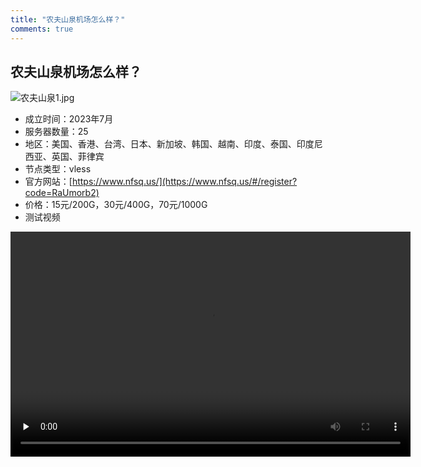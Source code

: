 ```yaml
---
title: "农夫山泉机场怎么样？"
comments: true
---
```


## 农夫山泉机场怎么样？

![农夫山泉1.jpg](https://flclash.xyz/img/农夫山泉1.jpg)

- 成立时间：2023年7月
- 服务器数量：25
- 地区：美国、香港、台湾、日本、新加坡、韩国、越南、印度、泰国、印度尼西亚、英国、菲律宾
- 节点类型：vless
- 官方网站：[https://www.nfsq.us/](https://www.nfsq.us/#/register?code=RaUmorb2)
- 价格：15元/200G，30元/400G，70元/1000G
- 测试视频

<video width="640" height="360" controls preload="none">
    <source src="https://mp4.flclash.xyz/Rec 0028.mp4" type="video/mp4">
    您的浏览器不支持 HTML5 视频。
</video>